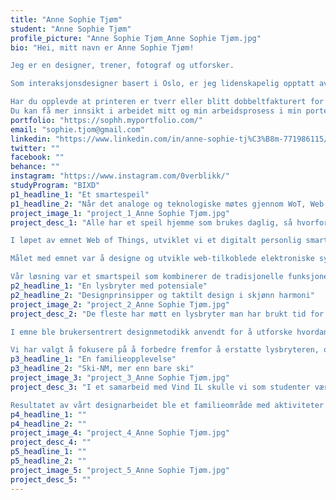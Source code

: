 ```yaml
---
title: "Anne Sophie Tjøm"
student: "Anne Sophie Tjøm"
profile_picture: "Anne Sophie Tjøm_Anne Sophie Tjøm.jpg"
bio: "Hei, mitt navn er Anne Sophie Tjøm!

Jeg er en designer, trener, fotograf og utforsker.

Som interaksjonsdesigner basert i Oslo, er jeg lidenskapelig opptatt av å designe brukervennlige produkter og tjenester.

Har du opplevde at printeren er tverr eller blitt dobbeltfakturert for en vare? Dette er eksempler på negative opplevelser som oppstår når interaksjonen ikke lever opp til våre forventninger som brukere. Og dette er nettopp fokuset i utdanningen min - hvordan designe og utforme produkter og tjenester som hjelper brukerne med å oppnå sine mål på en brukervennlig måte. 
Du kan få mer innsikt i arbeidet mitt og min arbeidsprosess i min portefølje."
portfolio: "https://sophh.myportfolio.com/"
email: "sophie.tjom@gmail.com"
linkedin: "https://www.linkedin.com/in/anne-sophie-tj%C3%B8m-771986115/ "
twitter: ""
facebook: ""
behance: ""
instagram: "https://www.instagram.com/0verblikk/"
studyProgram: "BIXD"
p1_headline_1: "Et smartespeil"
p1_headline_2: "Når det analoge og teknologiske møtes gjennom WoT, Web of Things "
project_image_1: "project_1_Anne Sophie Tjøm.jpg"
project_desc_1: "Alle har et speil hjemme som brukes daglig, så hvorfor ikke utnytte det til flere praktiske formål?

I løpet av emnet Web of Things, utviklet vi et digitalt personlig smartspeil som gir studenter en oversikt over nødvendig informasjon for uken.

Målet med emnet var å designe og utvikle web-tilkoblede elektroniske systemer ved å skape et innovativt produkt som løser en virkelighetsnær problemstilling for en bestemt målgruppe. Vi ønsket å løse følgende problemstilling: Hvordan kan vi bruke smartteknologi for å hjelpe studenter ved NTNU Gjøvik med å organisere hverdagen sin bedre og redusere tiden de bruker på telefonen eller datamaskinen?

Vår løsning var et smartspeil som kombinerer de tradisjonelle funksjonene til et speil med moderne teknologi. Speilet gir brukerne en oversikt over deres planlagte gjøremål, avtaler, oppdaterte nyheter og værvarsel. Ved å gi denne informasjonen bidrar speilet til å redusere behovet for å bruke mobiltelefonen eller datamaskinen for å få en oversikt over dagen. Som kan resultere i å effektivisere hverdagen ved å unngå unødvendige forstyrrelser og tidstyver."
p2_headline_1: "En lysbryter med potensiale"
p2_headline_2: "Designprinsipper og taktilt design i skjønn harmoni"
project_image_2: "project_2_Anne Sophie Tjøm.jpg"
project_desc_2: "De fleste har møtt en lysbryter man har brukt tid for å forstå hvordan fungerer. 

I emne ble brukersentrert designmetodikk anvendt for å utforske hvordan man kunne løse problemer knyttet til lysbrytere for et valgt rom på designinstituttet. Gruppen min valgte å arbeide med problemstillingen: Hvordan kan vi forbedre lysbryterne i designverkstedet slik at de samsvarer med brukernes behov og forventninger, og tar hensyn til krav om universell utforming? 

Vi har valgt å fokusere på å forbedre fremfor å erstatte lysbryteren, og valgte å lage støttestruktur og andre taktile hjelpemidler for å tydeliggjøre skjulte funksjoner og problemer brukerne adresserte underveis i arbeidet. Designprosessen vår resulterte i et romkart, nye lyssoner med tilhørende bryterplatere."
p3_headline_1: "En familieopplevelse"
p3_headline_2: "Ski-NM, mer enn bare ski"
project_image_3: "project_3_Anne Sophie Tjøm.jpg"
project_desc_3: "I et samarbeid med Vind IL skulle vi som studenter være med på å forme det prestisjetunge arrangementet Ski NM 2023. Vi ønsket å lage en tjeneste som ville skape verdi for lokalbefolkningen og lokalt næringsliv i Gjøvik-området. Problemstillingen vår var: Hvordan kan vi lage et arrangement som handler om mer enn å se på ski, slik at familier med barn på barneskolen sitter igjen med en opplevelse av meningsfylt familietid?

Resultatet av vårt designarbeidet ble et familieområde med aktiviteter som legger til rette for at barnefamilier trives og ønsker å ta del i arrangementet. Løsningen er utformet med hensyn til innsamlet data og kontinuerlig samhandling med målgruppen gjennom hele emnet. Selve løsningen består av fire elementer som samlet gir en visuell og informativ forståelse av tjenesten vi har utformet for oppdragsgiver, Vind IL."
p4_headline_1: ""
p4_headline_2: ""
project_image_4: "project_4_Anne Sophie Tjøm.jpg"
project_desc_4: ""
p5_headline_1: ""
p5_headline_2: ""
project_image_5: "project_5_Anne Sophie Tjøm.jpg"
project_desc_5: ""
---
```

